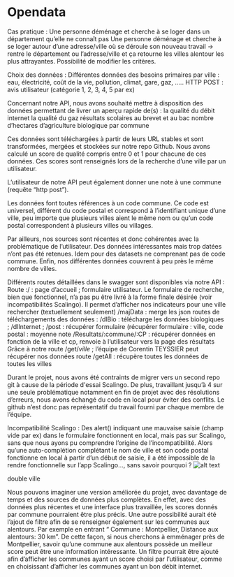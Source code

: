 # Opendata




Cas pratique :
Une personne déménage et cherche à se loger dans un département qu’elle ne connaît pas
Une personne déménage et cherche à se loger autour d’une adresse/ville où se déroule son nouveau travail
→ rentre le département ou l’adresse/ville et ça retourne les villes alentour les plus attrayantes.
Possibilité de modifier les critères.

Choix des données : 
Différentes données des besoins primaires par ville : eau, électricité, coût de la vie, pollution, climat, gare, gaz, …..
HTTP POST : avis utilisateur (catégorie 1, 2, 3, 4, 5 par ex)



Concernant notre API, nous avons souhaité mettre à disposition des données permettant de livrer un aperçu rapide de(s) : 
la qualité du débit internet
la qualité du gaz
résultats scolaires au brevet et au bac
nombre d’hectares d’agriculture biologique par commune

Ces données sont téléchargées à partir de leurs URL stables et sont transformées, mergées et stockées sur notre repo Github. Nous avons calculé un score de qualité compris entre 0 et 1 pour chacune de ces données. Ces scores sont renseignés lors de la recherche d’une ville par un utilisateur.

L’utilisateur de notre API peut également donner une note à une commune (requête “http post”). 

Les données font toutes références à un code commune. Ce code est universel, différent du code postal et correspond à l’identifiant unique d’une ville, peu importe que plusieurs villes aient le même nom ou qu’un code postal correspondent à plusieurs villes ou villages. 

Par ailleurs, nos sources sont récentes et donc cohérentes avec la problématique de l’utilisateur. Des données intéressantes mais trop datées n’ont pas été retenues. Idem pour des datasets ne comprenant pas de code commune. Enfin, nos différentes données couvrent à peu près le même nombre de villes.

Différents routes détaillées dans le swagger sont disponibles via notre API :
Route :/ : page d’accueil ; formulaire utilisateur. Le formulaire de recherche, bien que fonctionnel, n’a pas pu être livré à la forme finale désirée (voir incompatibilités Scalingo). Il permet d’afficher nos indicateurs pour une ville rechercher (textuellement seulement)
/majData : merge les json
routes de téléchargements des données : /dlBio : télécharge les données biologiques ; /dlInternet ;
/post : récupérer formulaire (récupérer formulaire : ville, code postal : moyenne note
/Resultats/:commune/:CP : récupérer données en fonction de la ville et cp, renvoie à l’utilisateur vers la page des résultats
Grâce à notre route /get/*ville* ; l’équipe de Corentin TEYSSIER peut récupérer nos données
route /getAll : récupère toutes les données de toutes les villes

Durant le projet, nous avons été contraints de migrer vers un second repo git à cause de la période d'essai Scalingo. De plus, travaillant jusqu’à 4 sur une seule problématique notamment en fin de projet avec des résolutions d’erreurs, nous avons échangé du code en local pour éviter des conflits. Le github n’est donc pas représentatif du travail fourni par chaque membre de l’équipe.

Incompatibilité Scalingo :
Des alert() indiquant une mauvaise saisie (champ vide par ex) dans le formulaire fonctionnent en local, mais pas sur Scalingo, sans que nous ayons pu comprendre l’origine de l’incompatibilité.
Alors qu’une auto-complétion complétant le nom de ville et son code postal fonctionne en local à partir d’un début de saisie, il a été impossible de la rendre fonctionnelle sur l’app Scalingo…, sans savoir pourquoi ? ![alt text](https://www.geeksleague.be/wp-content/uploads/2010/05/PEBKAC-Preview.png)


double ville

Nous pouvons imaginer une version améliorée du projet, avec davantage de temps et des sources de données plus complètes. En effet, avec des données plus récentes et une interface plus travaillée, les scores donnés par commune pourraient être plus précis. Une autre possibilité aurait été l’ajout de filtre afin de se renseigner également sur les communes aux alentours. Par exemple en entrant “ Commune : Montpellier, Distance aux alentours: 30 km”. De cette façon, si nous cherchons à emménager près de Montpellier, savoir qu’une commune aux alentours possède un meilleur score peut être une information intéressante.
Un filtre pourrait être ajouté afin d’afficher les communes ayant un score choisi par l’utilisateur, comme en choisissant d’afficher les communes ayant un bon débit internet.

